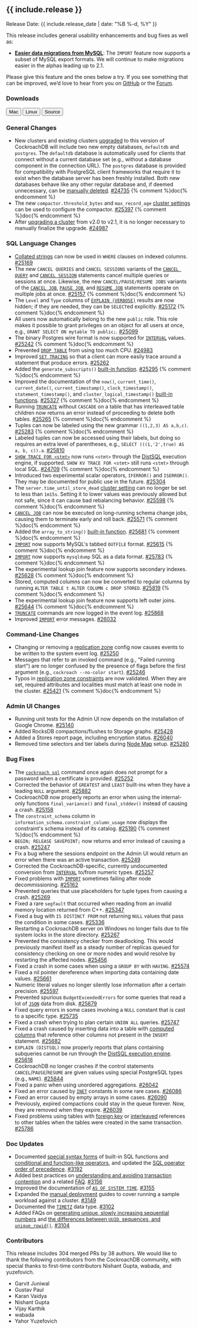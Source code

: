 <h2 id="{{ include.release | slugify }}">{{ include.release }}</h2>

Release Date: {{ include.release_date | date: "%B %-d, %Y" }}

This release includes general usability enhancements and bug fixes as well as:

- [**Easier data migrations from MySQL**](../v2.1/import-data.html): The `IMPORT` feature now supports a subset of MySQL export formats. We will continue to make migrations easier in the alphas leading up to 2.1.

Please give this feature and the ones below a try. If you see something that can be improved, we’d love to hear from you on [GitHub](https://github.com/cockroachdb/cockroach/issues) or the [Forum](https://forum.cockroachlabs.com/).

<h3 id="v2.1.0-alpha.20180604-downloads">Downloads</h3>

<div id="os-tabs" class="clearfix os-tabs_button-outline-primary">
    <a href="https://binaries.cockroachdb.com/cockroach-v2.1.0-alpha.20180604.darwin-10.9-amd64.tgz"><button id="mac" data-eventcategory="mac-binary-release-notes">Mac</button></a>
    <a href="https://binaries.cockroachdb.com/cockroach-v2.1.0-alpha.20180604.linux-amd64.tgz"><button id="linux" data-eventcategory="linux-binary-release-notes">Linux</button></a>
    <a href="https://binaries.cockroachdb.com/cockroach-v2.1.0-alpha.20180604.src.tgz"><button id="source" data-eventcategory="source-release-notes">Source</button></a>
</div>

<h3 id="v2.1.0-alpha.20180604-general-changes">General Changes</h3>

- New clusters and existing clusters [upgraded](../v2.1/upgrade-cockroach-version.html) to this version of CockroachDB will include two new empty databases, `defaultdb` and `postgres`. The `defaultdb` database is automatically used for clients that connect without a current database set (e.g., without a database component in the connection URL). The `postgres` database is provided for compatibility with PostgreSQL client frameworks that require it to exist when the database server has been freshly installed. Both new databases behave like any other regular database and, if deemed unnecessary, can be [manually deleted](../v2.1/drop-database.html). [#24735][#24735] {% comment %}doc{% endcomment %}
- The new `compactor.threshold_bytes` and `max_record_age` [cluster settings](../v2.1/cluster-settings.html) can be used to configure the compactor. [#25397][#25397] {% comment %}doc{% endcomment %}
- After [upgrading a cluster](../v2.1/upgrade-cockroach-version.html) from v2.0 to v2.1, it is no longer necessary to manually finalize the upgrade. [#24987][#24987]

<h3 id="v2.1.0-alpha.20180604-sql-language-changes">SQL Language Changes</h3>

- [Collated strings](../v2.1/collate.html) can now be used in `WHERE` clauses on indexed columns. [#25169][#25169]
- The new `CANCEL QUERIES` and `CANCEL SESSIONS` variants of the [`CANCEL QUERY`](../v2.1/cancel-query.html) and [`CANCEL SESSION`](../v2.1/cancel-session.html) statements cancel multiple queries or sessions at once. Likewise, the new `CANCEL/PAUSE/RESUME JOBS` variants of the [`CANCEL JOB`](../v2.1/cancel-job.html), [`PAUSE JOB`](../v2.1/pause-job.html), and [`RESUME JOB`](../v2.1/resume-job.html) statements operate on multiple jobs at once. [#25157][#25157] {% comment %}doc{% endcomment %}
- The `Level` and `Type` columns of [`EXPLAIN (VERBOSE)`](../v2.1/explain.html) results are now hidden; if they are needed, they can be `SELECT`ed explicitly. [#25172][#25172] {% comment %}doc{% endcomment %}
- All users now automatically belong to the new `public` role. This role makes it possible to grant privileges on an object for all users at once, e.g., `GRANT SELECT ON mytable TO public;`. [#25099][#25099]
- The binary Postgres wire format is now supported for [`INTERVAL`](../v2.1/interval.html) values. [#25242][#25242] {% comment %}doc{% endcomment %}
- Prevented [`DROP TABLE`](../v2.1/drop-table.html) from using too much CPU. [#24983][#24983]
- Improved [`SET TRACING`](../v2.1/set-vars.html#set-tracing) so that a client can more easily trace around a statement that produce errors. [#25262][#25262]
- Added the `generate_subscripts()` [built-in function](../v2.1/functions-and-operators.html). [#25295][#25295] {% comment %}doc{% endcomment %}
- Improved the documentation of the `now()`, `current_time()`, `current_date()`, `current_timestamp()`,
`clock_timestamp()`, `statement_timestamp()`, and `cluster_logical_timestamp()` [built-in functions](../v2.1/functions-and-operators.html). [#25327][#25327] {% comment %}doc{% endcomment %}
- Running [`TRUNCATE`](../v2.1/truncate.html) without `CASCADE` on a table that has interleaved table children now returns an error instead of proceeding to delete both tables. [#25265][#25265] {% comment %}doc{% endcomment %}
- Tuples can now be labeled using the new grammar `((1,2,3) AS a,b,c)`. [#25283][#25283] {% comment %}doc{% endcomment %}
- Labeled tuples can now be accessed using their labels, but doing so requires an extra level of parentheses, e.g., `SELECT (((1,'2',true) AS a, b, c)).a`. [#25810][#25810]
- [`SHOW TRACE FOR <stmt>`](../v2.1/) now runs `<stmt>` through the [DistSQL](../v2.1/architecture/sql-layer.html#distsql) execution engine, if supported. `SHOW KV TRACE FOR <stmt>` still runs `<stmt>` through local SQL. [#24709][#24709] {% comment %}doc{% endcomment %}
- Introduced two experimental scalar operators, `IFERROR()` and `ISERROR()`. They may be documented for public use in the future. [#25304][#25304]
- The `server.time_until_store_dead` [cluster setting](../v2.1/cluster-settings.html) can no longer be set to less than `1m15s`. Setting it to lower values was previously allowed but not safe, since it can cause bad rebalancing behavior. [#25598][#25598] {% comment %}doc{% endcomment %}
- [`CANCEL JOB`](../v2.1/cancel-job.html) can now be executed on long-running schema change jobs, causing them to terminate early and roll back. [#25571][#25571] {% comment %}doc{% endcomment %}
- Added the `array_to_string()` [built-in function](../v2.1/functions-and-operators.html). [#25681][#25681] {% comment %}doc{% endcomment %}
- [`IMPORT`](../v2.1/import.html) now supports MySQL's tabbed `OUTFILE` format. [#25615][#25615] {% comment %}doc{% endcomment %}
- [`IMPORT`](../v2.1/import.html) now supports `mysqldump` SQL as a data format. [#25783][#25783] {% comment %}doc{% endcomment %}
- The experimental lookup join feature now supports secondary indexes. [#25628][#25628] {% comment %}doc{% endcomment %}
- Stored, computed columns can now be converted to regular columns by running `ALTER TABLE t ALTER COLUMN c DROP STORED`. [#25819][#25819] {% comment %}doc{% endcomment %}
- The experimental lookup join feature now supports left outer joins. [#25644][#25644] {% comment %}doc{% endcomment %}
- [`TRUNCATE`](../v2.1/truncate.html) commands are now logged in the event log. [#25868][#25868]
- Improved [`IMPORT`](../v2.1/import.html) error messages. [#26032][#26032]

<h3 id="v2.1.0-alpha.20180604-command-line-changes">Command-Line Changes</h3>

- Changing or removing a [replication zone](../v2.1/configure-replication-zones.html) config now causes events to be written to the system event log. [#25250][#25250]
- Messages that refer to an invoked command (e.g., "Failed running start") are no longer confused by the presence of flags before the first argument (e.g., `cockroach --no-color start`). [#25246][#25246]
- Typos in [replication zone constraints](../v2.1/configure-replication-zones.html#replication-constraints) are now validated. When they are set, required attributes and localities must match at least one node in the cluster. [#25421][#25421] {% comment %}doc{% endcomment %}

<h3 id="v2.1.0-alpha.20180604-admin-ui-changes">Admin UI Changes</h3>

- Running unit tests for the Admin UI now depends on the installation of Google Chrome. [#25140][#25140]
- Added RocksDB compactions/flushes to Storage graphs. [#25428][#25428]
- Added a Stores report page, including encryption status. [#26040][#26040]
- Removed time selectors and tier labels during [Node Map](../v2.1/enable-node-map.html) setup. [#25280][#25280]

<h3 id="v2.1.0-alpha.20180604-bug-fixes">Bug Fixes</h3>

- The [`cockroach sql`](../v2.1/use-the-built-in-sql-client.html) command once again does not prompt for a password when a certificate is provided. [#25252][#25252]
- Corrected the behavior of `GREATEST` and `LEAST` built-ins when they have a leading `NULL` argument. [#25882][#25882]
- CockroachDB now properly reports an error when using the internal-only functions `final_variance()` and `final_stddev()` instead of causing a crash. [#25158][#25158]
- The `constraint_schema` column in `information_schema.constraint_column_usage` now displays the constraint's schema instead of its catalog. [#25190][#25190] {% comment %}doc{% endcomment %}
- `BEGIN; RELEASE SAVEPOINT;` now returns and error instead of causing a crash. [#25247][#25247]
- Fix a bug where the sessions endpoint on the Admin UI would return an error when there was an active transaction. [#25249][#25249]
- Corrected the CockroachDB-specific, currently undocumented conversion from [`INTERVAL`](../v2.1/interval.html) to/from numeric types. [#25257][#25257]
- Fixed problems with [`IMPORT`](../v2.1/import.html) sometimes failing after node decommissioning. [#25162][#25162]
- Prevented queries that use placeholders for tuple types from causing a crash. [#25269][#25269]
- Fixed a rare `segfault` that occurred when reading from an invalid memory location returned from C++. [#25347][#25347]
- Fixed a bug with `IS DISTINCT FROM` not returning `NULL` values that pass the condition in some cases. [#25336][#25336]
- Restarting a CockroachDB server on Windows no longer fails due to file system locks in the store directory. [#25267][#25267]
- Prevented the consistency checker from deadlocking. This would previously manifest itself as a steady number of replicas queued for consistency checking on one or more nodes and would resolve by restarting the affected nodes. [#25456][#25456]
- Fixed a crash in some cases when using a `GROUP BY` with `HAVING`. [#25574][#25574]
- Fixed a nil pointer dereference when importing data containing date values. [#25661][#25661]
- Numeric literal values no longer silently lose information after a certain precision. [#25597][#25597]
- Prevented spurious `BudgetExceededErrors` for some queries that read a lot of [`JSON`](../v2.1/jsonb.html) data from disk. [#25679][#25679]
- Fixed query errors in some cases involving a `NULL` constant that is cast to a specific type. [#25735][#25735]
- Fixed a crash when trying to plan certain `UNION ALL` queries. [#25747][#25747]
- Fixed a crash caused by inserting data into a table with [computed columns](../v2.1/computed-columns.html) that reference other columns not present in the `INSERT` statement. [#25682][#25682]
- `EXPLAIN (DISTSQL)` now properly reports that plans containing subqueries cannot be run through the [DistSQL execution engine](../v2.1/architecture/sql-layer.html#distsql). [#25618][#25618]
- CockroachDB no longer crashes if the control statements `CANCEL`/`PAUSE`/`RESUME` are given values using special PostgreSQL types (e.g., `NAME`). [#25844][#25844]
- Fixed a panic when using unordered aggregations. [#26042][#26042]
- Fixed an error caused by [`INET`](../v2.1/inet.html) constants in some rare cases. [#26086][#26086]
- Fixed an error caused by empty arrays in some cases. [#26090][#26090]
- Previously, expired compactions could stay in the queue forever. Now, they are removed when they expire. [#26039][#26039]
- Fixed problems using tables with [foreign key](../v2.1/foreign-key.html) or [interleaved](../v2.1/interleave-in-parent.html) references to other tables when the tables were created in the same transaction. [#25786][#25786]

<h3 id="v2.1.0-alpha.20180604-doc-updates">Doc Updates</h3>

- Documented [special syntax forms](../v2.1/functions-and-operators.html#special-syntax-forms) of built-in SQL functions and [conditional and function-like operators](../v2.1/functions-and-operators.html#conditional-and-function-like-operators), and updated the [SQL operator order of precedence](../v2.1/functions-and-operators.html#operators). [#3192][#3192]
- Added best practices on [understanding and avoiding transaction contention](../v2.1/performance-best-practices-overview.html#understanding-and-avoiding-transaction-contention) and a related [FAQ](../v2.1/operational-faqs.html#why-would-increasing-the-number-of-nodes-not-result-in-more-operations-per-second). [#3156][#3156]
- Improved the documentation of [`AS OF SYSTEM TIME`](../v2.1/as-of-system-time.html). [#3155][#3155]
- Expanded the [manual deployment](../v2.1/manual-deployment.html) guides to cover running a sample workload against a cluster. [#3149][#3149]
- Documented the [`TIMETZ`](../v2.1/time.html) data type. [#3102][#3102]
- Added FAQs on [generating unique, slowly increasing sequential numbers](../v2.1/sql-faqs.html#how-do-i-generate-unique-slowly-increasing-sequential-numbers-in-cockroachdb) and [the differences between `UUID`, sequences, and `unique_rowid()`](../v2.1/sql-faqs.html#what-are-the-differences-between-uuid-sequences-and-unique_rowid). [#3104][#3104]

<h3 id="v2.1.0-alpha.20180604-contributors">Contributors</h3>

This release includes 304 merged PRs by 38 authors. We would like to thank the following contributors from the CockroachDB community, with special thanks to first-time contributors Nishant Gupta, wabada, and yuzefovich.

- Garvit Juniwal
- Gustav Paul
- Karan Vaidya
- Nishant Gupta
- Vijay Karthik
- wabada
- Yahor Yuzefovich

[#24709]: https://github.com/cockroachdb/cockroach/pull/24709
[#24735]: https://github.com/cockroachdb/cockroach/pull/24735
[#24956]: https://github.com/cockroachdb/cockroach/pull/24956
[#24983]: https://github.com/cockroachdb/cockroach/pull/24983
[#24987]: https://github.com/cockroachdb/cockroach/pull/24987
[#25099]: https://github.com/cockroachdb/cockroach/pull/25099
[#25140]: https://github.com/cockroachdb/cockroach/pull/25140
[#25157]: https://github.com/cockroachdb/cockroach/pull/25157
[#25158]: https://github.com/cockroachdb/cockroach/pull/25158
[#25162]: https://github.com/cockroachdb/cockroach/pull/25162
[#25169]: https://github.com/cockroachdb/cockroach/pull/25169
[#25172]: https://github.com/cockroachdb/cockroach/pull/25172
[#25190]: https://github.com/cockroachdb/cockroach/pull/25190
[#25211]: https://github.com/cockroachdb/cockroach/pull/25211
[#25242]: https://github.com/cockroachdb/cockroach/pull/25242
[#25246]: https://github.com/cockroachdb/cockroach/pull/25246
[#25247]: https://github.com/cockroachdb/cockroach/pull/25247
[#25249]: https://github.com/cockroachdb/cockroach/pull/25249
[#25250]: https://github.com/cockroachdb/cockroach/pull/25250
[#25252]: https://github.com/cockroachdb/cockroach/pull/25252
[#25257]: https://github.com/cockroachdb/cockroach/pull/25257
[#25262]: https://github.com/cockroachdb/cockroach/pull/25262
[#25265]: https://github.com/cockroachdb/cockroach/pull/25265
[#25267]: https://github.com/cockroachdb/cockroach/pull/25267
[#25269]: https://github.com/cockroachdb/cockroach/pull/25269
[#25280]: https://github.com/cockroachdb/cockroach/pull/25280
[#25283]: https://github.com/cockroachdb/cockroach/pull/25283
[#25295]: https://github.com/cockroachdb/cockroach/pull/25295
[#25304]: https://github.com/cockroachdb/cockroach/pull/25304
[#25327]: https://github.com/cockroachdb/cockroach/pull/25327
[#25336]: https://github.com/cockroachdb/cockroach/pull/25336
[#25347]: https://github.com/cockroachdb/cockroach/pull/25347
[#25397]: https://github.com/cockroachdb/cockroach/pull/25397
[#25421]: https://github.com/cockroachdb/cockroach/pull/25421
[#25428]: https://github.com/cockroachdb/cockroach/pull/25428
[#25456]: https://github.com/cockroachdb/cockroach/pull/25456
[#25539]: https://github.com/cockroachdb/cockroach/pull/25539
[#25571]: https://github.com/cockroachdb/cockroach/pull/25571
[#25574]: https://github.com/cockroachdb/cockroach/pull/25574
[#25597]: https://github.com/cockroachdb/cockroach/pull/25597
[#25598]: https://github.com/cockroachdb/cockroach/pull/25598
[#25615]: https://github.com/cockroachdb/cockroach/pull/25615
[#25618]: https://github.com/cockroachdb/cockroach/pull/25618
[#25628]: https://github.com/cockroachdb/cockroach/pull/25628
[#25644]: https://github.com/cockroachdb/cockroach/pull/25644
[#25661]: https://github.com/cockroachdb/cockroach/pull/25661
[#25679]: https://github.com/cockroachdb/cockroach/pull/25679
[#25681]: https://github.com/cockroachdb/cockroach/pull/25681
[#25682]: https://github.com/cockroachdb/cockroach/pull/25682
[#25735]: https://github.com/cockroachdb/cockroach/pull/25735
[#25747]: https://github.com/cockroachdb/cockroach/pull/25747
[#25768]: https://github.com/cockroachdb/cockroach/pull/25768
[#25769]: https://github.com/cockroachdb/cockroach/pull/25769
[#25783]: https://github.com/cockroachdb/cockroach/pull/25783
[#25786]: https://github.com/cockroachdb/cockroach/pull/25786
[#25810]: https://github.com/cockroachdb/cockroach/pull/25810
[#25819]: https://github.com/cockroachdb/cockroach/pull/25819
[#25844]: https://github.com/cockroachdb/cockroach/pull/25844
[#25868]: https://github.com/cockroachdb/cockroach/pull/25868
[#25882]: https://github.com/cockroachdb/cockroach/pull/25882
[#26032]: https://github.com/cockroachdb/cockroach/pull/26032
[#26039]: https://github.com/cockroachdb/cockroach/pull/26039
[#26040]: https://github.com/cockroachdb/cockroach/pull/26040
[#26042]: https://github.com/cockroachdb/cockroach/pull/26042
[#26061]: https://github.com/cockroachdb/cockroach/pull/26061
[#26086]: https://github.com/cockroachdb/cockroach/pull/26086
[#26090]: https://github.com/cockroachdb/cockroach/pull/26090
[#3102]: https://github.com/cockroachdb/docs/pull/3102
[#3104]: https://github.com/cockroachdb/docs/pull/3104
[#3149]: https://github.com/cockroachdb/docs/pull/3149
[#3155]: https://github.com/cockroachdb/docs/pull/3155
[#3156]: https://github.com/cockroachdb/docs/pull/3156
[#3192]: https://github.com/cockroachdb/docs/pull/3192
